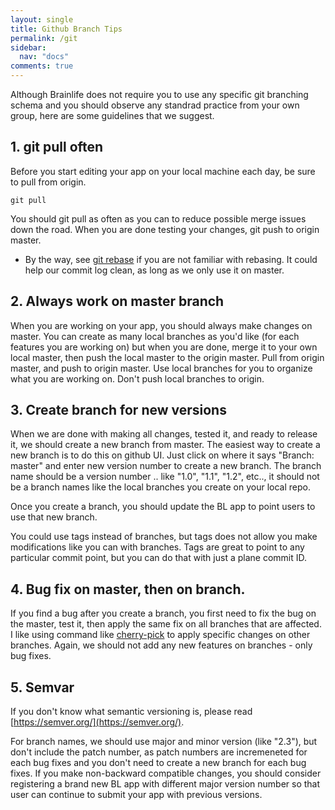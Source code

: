 ```yaml
---
layout: single
title: Github Branch Tips
permalink: /git
sidebar:
  nav: "docs"
comments: true
---
```


Although Brainlife does not require you to use any specific git branching schema and you should observe any standrad practice from your own group, here are some guidelines that we suggest.

## 1. git pull often

Before you start editing your app on your local machine each day, be sure to pull from origin. 

```
git pull
```

You should git pull as often as you can to reduce possible merge issues down the road. When you are done testing your changes, git push to origin master.

* By the way, see [git rebase](https://www.atlassian.com/git/tutorials/merging-vs-rebasing) if you are not familiar with rebasing. It could help our commit log clean, as long as we only use it on master.

## 2. Always work on master branch

When you are working on your app, you should always make changes on master. You can create as many local branches as you'd like (for each features you are working on) but when you are done, merge it to your own local master, then push the local master to the origin master. Pull from origin master, and push to origin master. Use local branches for you to organize what you are working on. Don't push local branches to origin.

## 3. Create branch for new versions

When we are done with making all changes, tested it, and ready to release it, we should create a new branch from master. The easiest way to create a new branch is to do this on github UI. Just click on where it says "Branch: master" and enter new version number to create a new branch. The branch name should be a version number .. like "1.0", "1.1", "1.2", etc.., it should not be a branch names like the local branches you create on your local repo.

Once you create a branch, you should update the BL app to point users to use that new branch.

You could use tags instead of branches, but tags does not allow you make modifications like you can with branches. Tags are great to point to any particular commit point, but you can do that with just a plane commit ID.

## 4. Bug fix on master, then on branch.

If you find a bug after you create a branch, you first need to fix the bug on the master, test it, then apply the same fix on all branches that are affected. I like using command like [cherry-pick](https://git-scm.com/docs/git-cherry-pick) to apply specific changes on other branches. Again, we should not add any new features on branches - only bug fixes.

## 5. Semvar

If you don't know what semantic versioning is, please read [https://semver.org/](https://semver.org/).

For branch names, we should use major and minor version (like "2.3"), but don't include the patch number, as patch numbers are incremeneted for each bug fixes and you don't need to create a new branch for each bug fixes. If you make non-backward compatible changes, you should consider registering a brand new BL app with different major version number so that user can continue to submit your app with previous versions. 



